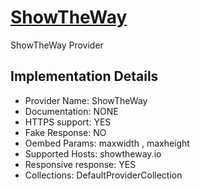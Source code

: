 # [ShowTheWay](https://showtheway.io)

ShowTheWay Provider

## Implementation Details

- Provider
Name: ShowTheWay
- Documentation: NONE
- HTTPS support: YES
- Fake Response: NO
- Oembed Params: maxwidth , maxheight
- Supported Hosts: showtheway.io
- Responsive response: YES
- Collections: DefaultProviderCollection


